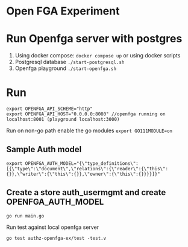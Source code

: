 # Open FGA Experiment 

# Run Openfga server with postgres
1) Using docker compose: `docker compose up`
or using docker scripts
2) Postgresql database `./start-postgresql.sh`
2) Openfga playground `./start-openfga.sh`

# Run
```
export OPENFGA_API_SCHEME="http" 
export OPENFGA_API_HOST="0.0.0.0:8080" //openfga running on localhost:8001 (playground localhost:3000)
```

Run on non-go path enable the go modules
`export GO111MODULE=on`

## Sample Auth model
```
export OPENFGA_AUTH_MODEL="{\"type_definitions\":[{\"type\":\"document\",\"relations\":{\"reader\":{\"this\":{}},\"writer\":{\"this\":{}},\"owner\":{\"this\":{}}}}]}"
```
## Create a store auth_usermgmt and create OPENFGA_AUTH_MODEL
```
go run main.go
```

Run test against local openfga server
```
go test authz-openfga-ex/test -test.v
```